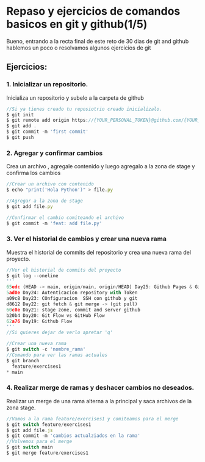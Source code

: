 # Repaso y ejercicios de comandos basicos en git y github(1/5)
Bueno, entrando a la recta final de este reto de 30 dias de git and github hablemos un poco o resolvamos algunos ejercicios de git

## Ejercicios:
### 1. Inicializar un repositorio.
Inicializa un repositorio y subelo a la carpeta de github
```js
//Si ya tienes creado tu reposiotrio creado inicializalo.
$ git init
$ git remote add origin https://{YOUR_PERSONAL_TOKEN}@github.com/{YOUR_USERNAME}/{YOUR_REPO}.git    
$ git add .
$ git commit -m 'first commit'
$ git push        
```

### 2. Agregar y confirmar cambios
Crea un archivo , agregale contenido y luego agregalo a la zona de stage y confirma los cambios
```js
//Crear un archivo con contenido
$ echo "print('Hola Python')" > file.py

//Agregar a la zona de stage 
$ git add file.py

//Confirmar el cambio comiteando el archivo
$ git commit -m 'feat: add file.py'
```

### 3. Ver el historial de cambios y crear una nueva rama
Muestra el historial de commits del repositorio y crea una nueva rama del proyecto.
```js
//Ver el historial de commits del proyecto
$ git log --oneline
'''
65edc (HEAD -> main, origin/main, origin/HEAD) Day25: Github Pages & Github Actions
5ad0e Day24: Autenticacion repository with Token
a09c8 Day23: COnfiguracion  SSH con github y git
d8612 Day22: git fetch & git merge -> (git pull)
60c0e Day21: stage zone, commit and server github
b20b4 Day20: Git Flow vs GitHub Flow
62a76 Day19: Github Flow
'''
//Si quieres dejar de verlo apretar 'q'

//Crear una nueva rama
$ git switch -c 'nombre_rama'
//Comando para ver las ramas actuales
$ git branch
  feature/exercises1
* main
```

### 4. Realizar merge de ramas y deshacer cambios no deseados.
Realizar un merge de una rama alterna a la principal y saca archivos de la zona stage.
```js
//Vamos a la rama feature/exercises1 y comiteamos para el merge
$ git switch feature/exercises1
$ git add file.js
$ git commit -m 'cambios actualziados en la rama'
//Volvemos para el merge
$ git switch main
$ git merge feature/exercises1
```